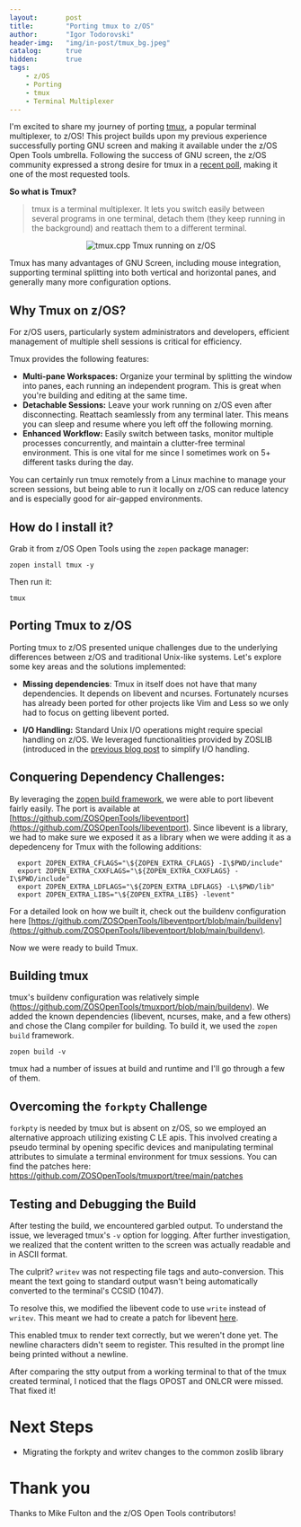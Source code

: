 ```yaml
---
layout:       post
title:        "Porting tmux to z/OS"
author:       "Igor Todorovski"
header-img:   "img/in-post/tmux_bg.jpeg"
catalog:      true
hidden:       true
tags:
    - z/OS
    - Porting
    - tmux
    - Terminal Multiplexer
---
```


I'm excited to share my journey of porting [tmux](https://github.com/tmux/tmux/wiki), a popular terminal multiplexer, to z/OS! This project builds upon my previous experience successfully porting GNU screen and making it available under the z/OS Open Tools umbrella. Following the success of GNU screen, the z/OS community expressed a strong desire for tmux in a [recent poll](https://github.com/orgs/ZOSOpenTools/discussions/433), making it one of the most requested tools.

**So what is Tmux?**
> tmux is a terminal multiplexer. It lets you switch easily between several programs in one terminal, detach them (they keep running in the background) and reattach them to a different terminal.

<p style="text-align: center;">
<img src="/blog/img/in-post/tmux.gif" alt="tmux.cpp" style="float:center;">
Tmux running on z/OS
</p>

Tmux has many advantages of GNU Screen, including mouse integration, supporting terminal splitting into both vertical and horizontal panes, and generally many more configuration options.

## Why Tmux on z/OS?

For z/OS users, particularly system administrators and developers, efficient management of multiple shell sessions is critical for efficiency. 

Tmux provides the following features:

* **Multi-pane Workspaces:** Organize your terminal by splitting the window into panes, each running an independent program. This is great when you're building and editing at the same time.
* **Detachable Sessions:** Leave your work running on z/OS even after disconnecting. Reattach seamlessly from any terminal later. This means you can sleep and resume where you left off the following morning.
* **Enhanced Workflow:** Easily switch between tasks, monitor multiple processes concurrently, and maintain a clutter-free terminal environment. This is one vital for me since I sometimes work on 5+ different tasks during the day.

You can certainly run tmux remotely from a Linux machine to manage your screen sessions, but being able to run it locally on z/OS can reduce latency and is especially good for air-gapped environments.


## How do I install it?

Grab it from z/OS Open Tools using the `zopen` package manager:

```
zopen install tmux -y
```

Then run it:
```
tmux
```

## Porting Tmux to z/OS

Porting tmux to z/OS presented unique challenges due to the underlying differences between z/OS and traditional Unix-like systems. Let's explore some key areas and the solutions implemented:

* **Missing dependencies**: Tmux in itself does not have that many dependencies. It depends on libevent and ncurses. Fortunately ncurses has already been ported for other projects like Vim and Less so we only had to focus on getting libevent ported.

* **I/O Handling:** Standard Unix I/O operations might require special handling on z/OS. We leveraged functionalities provided by ZOSLIB (introduced in the [previous blog post](https://igortodorovskiibm.github.io/blog/) to simplify I/O handling. 

## Conquering Dependency Challenges:

By leveraging the [zopen build framework](https://zosopentools.github.io/meta/#/Guides/Porting), we were able to port libevent fairly easily. The port is available at [https://github.com/ZOSOpenTools/libeventport](https://github.com/ZOSOpenTools/libeventport). Since libevent is a library, we had to make sure we exposed it as a library when we were adding it as a depedenceny for Tmux with the following additions:

```
  export ZOPEN_EXTRA_CFLAGS="\${ZOPEN_EXTRA_CFLAGS} -I\$PWD/include"
  export ZOPEN_EXTRA_CXXFLAGS="\${ZOPEN_EXTRA_CXXFLAGS} -I\$PWD/include"
  export ZOPEN_EXTRA_LDFLAGS="\${ZOPEN_EXTRA_LDFLAGS} -L\$PWD/lib"
  export ZOPEN_EXTRA_LIBS="\${ZOPEN_EXTRA_LIBS} -levent"
```
For a detailed look on how we built it, check out the buildenv configuration here [https://github.com/ZOSOpenTools/libeventport/blob/main/buildenv](https://github.com/ZOSOpenTools/libeventport/blob/main/buildenv).

Now we were ready to build Tmux.

## Building tmux

tmux's buildenv configuration was relatively simple (https://github.com/ZOSOpenTools/tmuxport/blob/main/buildenv). We added the known dependencies (libevent, ncurses, make, and a few others) and chose the Clang compiler for building. To build it, we used the `zopen build` framework.

```
zopen build -v
```

tmux had a number of issues at build and runtime and I'll go through a few of them.

## Overcoming the `forkpty` Challenge

`forkpty` is needed by tmux but is absent on z/OS, so we employed an alternative approach utilizing existing C LE apis. This involved creating a pseudo terminal by opening specific devices and manipulating terminal attributes to simulate a terminal environment for tmux sessions. You can find the patches here: https://github.com/ZOSOpenTools/tmuxport/tree/main/patches

## Testing and Debugging the Build

After testing the build, we encountered garbled output. To understand the issue, we leveraged tmux's `-v` option for logging. After further investigation, we realized that the content written to the screen was actually readable and in ASCII format.

The culprit? `writev` was not respecting file tags and auto-conversion. This meant the text going to standard output wasn't being automatically converted to the terminal's CCSID (1047).

To resolve this, we modified the libevent code to use `write` instead of `writev`. This meant we had to create a patch for libevent [here](https://github.com/ZOSOpenTools/libeventport/blob/main/patches/buffer.c.patch).

This enabled tmux to render text correctly, but we weren't done yet. The newline characters didn't seem to register. This resulted in the prompt line being printed without a newline. 

After comparing the stty output from a working terminal to that of the tmux created terminal, I noticed that the flags OPOST and ONLCR were missed. That fixed it!


# Next Steps

* Migrating the forkpty and writev changes to the common zoslib library

# Thank you
Thanks to Mike Fulton and the z/OS Open Tools contributors!
